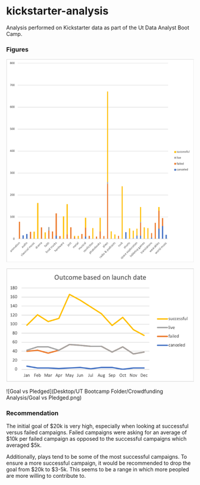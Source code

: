 # kickstarter-analysis
Analysis performed on Kickstarter data as part of the Ut Data Analyst Boot Camp.

### Figures

![Subcategory Comparison](Subcategory%20Comparison.png)

![Outcome by Launch Date](Outcome%20by%20Launch%20Date.png)

![Goal vs Pledged](Desktop/UT Bootcamp Folder/Crowdfunding Analysis/Goal vs Pledged.png)


### Recommendation

The initial goal of $20k is very high, especially when looking at successful versus failed campaigns. Failed campaigns were asking for an average of $10k per failed campaign as opposed to the successful campaigns which averaged $5k. 

Additionally, plays tend to be some of the most successful campaigns. To ensure a more successful campaign, it would be recommended to drop the goal from $20k to $3-5k. This seems to be a range in which more peopled are more willing to contribute to.

